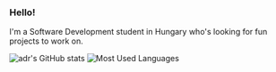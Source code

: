 ### Hello!

I'm a Software Development student in Hungary who's looking for fun projects to work on.

![adr's GitHub stats](https://github-readme-stats.vercel.app/api?username=adrianhelllo&show_icons=true&theme=vue-dark)
![Most Used Languages](https://github-readme-stats.vercel.app/api/top-langs/?username=adrianhelllo&hide_progress=true&vue-dark)




<!-- # Hey! 👋
## I'm Adrián, a student in Software Development and Testing from Hungary. 📚

## -- HU -- ##
💭 Nagyon szeretek programozni. Ide szoktam feltölteni projektjeimet viszonylag gyakran.

📚 Szoftverfejlesztő- és Tesztelő szakon technikusként tanulok programozni, de magamtól is gyakran kódolok.

🔥 Szeretnék minden nap programozni, legalább egy picit. Sokszor töltök fel ide olyan projekteket, melyek esetleg előrehaladnak az anyaggal, vagy csak valami érdekes dologgal foglalkoznak. Ezek érdekessé teszik a programozást számomra.

ℹ️ Szeretnél kérdezni valamit? Vagy lenne egy javaslatod? Nagyon szivesen hallanám. Picit lejjebb megtalálod, hogyan üzenhetsz nekem!

## -- EN -- ##

💭 I love to code. I often upload my projects here.

📚 I'm studying Software Development and Testing at a Technikum, but I often code on my own, too.

🔥 I'm trying to code, at least a little, every day. Often, my uploaded repositories include material that we haven't yet covered, or just something I learned about for personal interest. These make programming interesting for me.

ℹ️ Do you have a question or a suggestion? I'd love to hear from you. You can find my contacts below.

## My Contacts:

[![Email](https://img.shields.io/badge/Email-D14836?style=for-the-badge&logo=gmail&logoColor=white)](mailto:your.email@example.com) Send me an email: hetessyadrian@gmail.com

[![Discord](https://img.shields.io/badge/Discord-5865F2?style=for-the-badge&logo=discord&logoColor=white)](https://discord.com/users/vq_ghz) Click me to chat with me on Discord!

[![Instagram](https://img.shields.io/badge/Instagram-E4405F?style=for-the-badge&logo=instagram&logoColor=white)](https://instagram.com/htsy.adr) Click me to follow me on Instagram!

## Other fun stuff:
Wanna hear some more from me? You're in the right place!

📅 July 14, 2025 - *Starting progress on Bootstrap 5!*

### My Contribution streak:
![GitHub Streak](https://streak-stats.demolab.com/?user=adrianhelllo) -->

<!--
**adrianhelllo/adrianhelllo** is a ✨ _special_ ✨ repository because its `README.md` (this file) appears on your GitHub profile.

Here are some ideas to get you started:

- 🔭 I’m currently working on ...
- 🌱 I’m currently learning ...
- 👯 I’m looking to collaborate on ...
- 🤔 I’m looking for help with ...
- 💬 Ask me about ...
- 📫 How to reach me: ...
- 😄 Pronouns: ...
- ⚡ Fun fact: ...
-->
